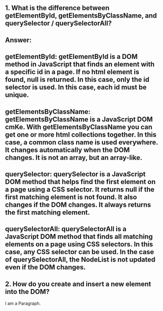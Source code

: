 ## 1. What is the difference between getElementById, getElementsByClassName, and querySelector / querySelectorAll?

## Answer:

## getElementById: getElementById is a DOM method in JavaScript that finds an element with a specific id in a page. If no html element is found, null is returned. In this case, only the id selector is used. In this case, each id must be unique.

## getElementsByClassName: getElementsByClassName is a JavaScript DOM cmKe. With getElementsByClassName you can get one or more html collections together. In this case, a common class name is used everywhere. It changes automatically when the DOM changes. It is not an array, but an array-like.

## querySelector: querySelector is a JavaScript DOM method that helps find the first element on a page using a CSS selector. It returns null if the first matching element is not found. It also changes if the DOM changes. It always returns the first matching element.

## querySelectorAll: querySelectorAll is a JavaScript DOM method that finds all matching elements on a page using CSS selectors. In this case, any CSS selector can be used. In the case of querySelectorAll, the NodeList is not updated even if the DOM changes.

## 2. How do you create and insert a new element into the DOM?

<!DOCTYPE html>
<html lang="bn">
<head>
  <meta charset="UTF-8">
  <meta name="viewport" content="width=device-width, initial-scale=1.0">
  <title>DOM Element Create</title>
</head>
<body>

  <div id="container">
    <p>I am a Paragraph.</p>
  </div>

  <script>
    
    const newDiv = document.createElement("div");
    
    newDiv.textContent = "I am a New Paragraph.";
   
    newDiv.id = "myNewDiv";
  
    const container = document.getElementById("container");
    container.appendChild(newDiv); 

  </script>

</body>
</html>
